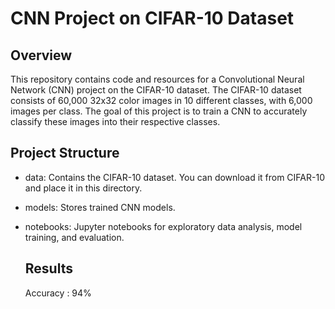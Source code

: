 # CNN Project on CIFAR-10 Dataset
## Overview
This repository contains code and resources for a Convolutional Neural Network (CNN) project on the CIFAR-10 dataset. The CIFAR-10 dataset consists of 60,000 32x32 color images in 10 different classes, with 6,000 images per class. The goal of this project is to train a CNN to accurately classify these images into their respective classes.

## Project Structure
 - data: Contains the CIFAR-10 dataset. You can download it from CIFAR-10 and place it in this directory.
- models: Stores trained CNN models.
- notebooks: Jupyter notebooks for exploratory data analysis, model training, and evaluation.

  ## Results
  Accuracy : 94%
